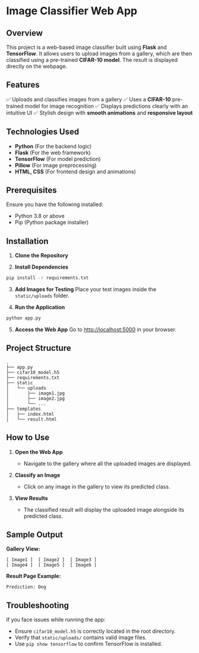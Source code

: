 # Image Classifier Web App

## Overview
This project is a web-based image classifier built using **Flask** and **TensorFlow**. It allows users to upload images from a gallery, which are then classified using a pre-trained **CIFAR-10 model**. The result is displayed directly on the webpage.

## Features
✅ Uploads and classifies images from a gallery
✅ Uses a **CIFAR-10** pre-trained model for image recognition
✅ Displays predictions clearly with an intuitive UI
✅ Stylish design with **smooth animations** and **responsive layout**

## Technologies Used
- **Python** (For the backend logic)
- **Flask** (For the web framework)
- **TensorFlow** (For model prediction)
- **Pillow** (For image preprocessing)
- **HTML, CSS** (For frontend design and animations)

## Prerequisites
Ensure you have the following installed:
- Python 3.8 or above
- Pip (Python package installer)

## Installation
1. **Clone the Repository**

2. **Install Dependencies**
```bash
pip install -r requirements.txt
```

3. **Add Images for Testing**
Place your test images inside the `static/uploads` folder.

4. **Run the Application**
```bash
python app.py
```

5. **Access the Web App**
Go to [http://localhost:5000](http://localhost:5000) in your browser.

## Project Structure
```
.
├── app.py
├── cifar10_model.h5
├── requirements.txt
├── static
│   └── uploads
│       ├── image1.jpg
│       ├── image2.jpg
│       └── ...
├── templates
│   ├── index.html
│   └── result.html
```

## How to Use
1. **Open the Web App**
   - Navigate to the gallery where all the uploaded images are displayed.

2. **Classify an Image**
   - Click on any image in the gallery to view its predicted class.

3. **View Results**
   - The classified result will display the uploaded image alongside its predicted class.

## Sample Output
**Gallery View:**
```
[ Image1 ]  [ Image2 ]  [ Image3 ]
[ Image4 ]  [ Image5 ]  [ Image6 ]
```

**Result Page Example:**
```
Prediction: Dog
```

## Troubleshooting
If you face issues while running the app:
- Ensure `cifar10_model.h5` is correctly located in the root directory.
- Verify that `static/uploads/` contains valid image files.
- Use `pip show tensorflow` to confirm TensorFlow is installed.
